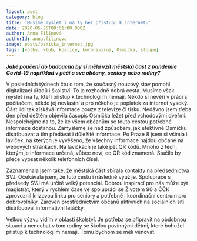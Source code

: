 ```yaml
---
layout: post
category: blog
title: 'Musíme myslet i na ty bez přístupu k internetu'
date: 2020-05-25T09:51:00.000Z
author: Anna Filínová
authorId: anna.filinova
image: posts/osmicka_internet.jpg
tags: [volby, klub, koalice, koronavirus, Osmička, sloupe]
---
```


***Jaké poučení do budoucna by si měla vzít městská část z pandemie Covid-19 například v péči o své občany, seniory nebo rodiny?***

V posledních týdnech čtu o tom, že současný nouzový stav pomohl digitalizaci úřadů i školství. To je rozhodně dobrá cesta. Musíme však myslet i na ty, kteří přístup k technologiím nemají. Někdo si nevěří v práci s počítačem, někdo jej nevlastní a pro někoho je poplatek za internet vysoký. Část lidí tak získává informace pouze z televize či tisku. Nedávno jsem třeba den před deštěm objevila časopis Osmička ležet před vchodovými dveřmi. Nespoléhejme na to, že ke všem občanům se touto cestou potřebné informace dostanou. Zamysleme se nad způsobem, jak efektivně Osmičku distribuovat a tím předávat i důležité informace. Po Praze 8 jsem si všimla i laviček, na kterých je vyvěšeno, že všechny informace najdou občané na webových stránkách. Na lavičkách je také pět QR kódů. Mnoho z těch, kterým je informace určená, vůbec neví, co QR kód znamená. Stačilo by přece vypsat několik telefonních čísel. 

Zaznamenala jsem také, že městská část sbírala kontakty na předsednictva SVJ. Očekávala jsem, že tuto cestu i následně využije. Spolupráce s předsedy SVJ má určitě velký potenciál. Dobrou inspirací pro nás může být magistrát, který v rychlém čase ve spolupráci se Životem 90 a ČČK zprovoznil krizovou linku pro seniory a potřebné i koordinační centrum pro dobrovolníky. Zároveň prostřednictvím občanů aktivních na sociálních síti distribuoval informativní letáčky. 

Velkou výzvu vidím v oblasti školství. Je potřeba se připravit na obdobnou situaci a nenechat v tom rodiny se školou povinnými dětmi, které bohužel přístup k technologiím nemají. Tomu bychom se měli věnovat.
